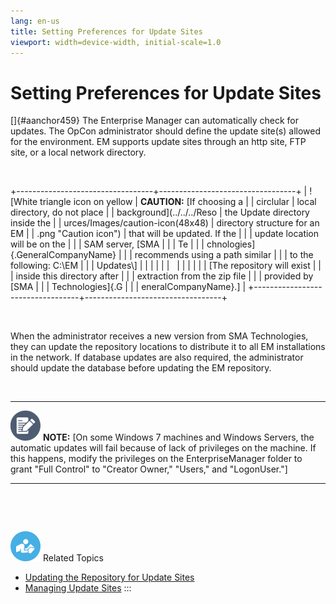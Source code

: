 ```yaml
---
lang: en-us
title: Setting Preferences for Update Sites
viewport: width=device-width, initial-scale=1.0
---
```


# Setting Preferences for Update Sites

[]{#aanchor459} The Enterprise Manager can automatically check for updates. The OpCon administrator should
define the update site(s) allowed for the environment. EM supports
update sites through an http site, FTP site, or a local network
directory.

 

+----------------------------------+----------------------------------+
| ![White triangle icon on yellow  | **CAUTION:** [If choosing a      | | circlular                        | local directory, do not place    |
| background](../../../Reso        | the Update directory inside the  |
| urces/Images/caution-icon(48x48) | directory structure for an EM    |
| .png "Caution icon") | that will be updated. If the     |
|                                  | update location will be on the   |
|                                  | SAM server, [SMA                 | |                                  | Te                               |
|                                  | chnologies]{.GeneralCompanyName} |
|                                  | recommends using a path similar  |
|                                  | to the following: C:\\EM         |
|                                  | Updates\\]           |
|                                  |                                  |
|                                  |                                  |
|                                  |                                  |
|                                  | [The repository will exist       | |                                  | inside this directory after      |
|                                  | extraction from the zip file     |
|                                  | provided by [SMA                 | |                                  | Technologies]{.G                 |
|                                  | eneralCompanyName}.] |
+----------------------------------+----------------------------------+

 

When the administrator receives a new version from SMA Technologies, they can update the repository
locations to distribute it to all EM installations in the network. If
database updates are also required, the administrator should update the
database before updating the EM repository.

 

  -------------------------------------------------------------------------------------------------------------------------------- ------------------------------------------------------------------------------------------------------------------------------------------------------------------------------------------------------------------------------------------------------------------------------------------------------------
  ![White pencil/paper icon on gray circular background](../../../Resources/Images/note-icon(48x48).png "Note icon")   **NOTE:** [On some Windows 7 machines and Windows Servers, the automatic updates will fail because of lack of privileges on the machine. If this happens, modify the privileges on the EnterpriseManager folder to grant "Full Control" to "Creator Owner," "Users," and "LogonUser."]
  -------------------------------------------------------------------------------------------------------------------------------- ------------------------------------------------------------------------------------------------------------------------------------------------------------------------------------------------------------------------------------------------------------------------------------------------------------

 

 

![White "person reading" icon on blue circular background](../../../Resources/Images/moreinfo-icon(48x48).png "More Info icon")
Related Topics

-   [Updating the Repository for Update     Sites](Updating-the-Repository-for-Update-Sites.md)
-   [Managing Update Sites](Managing-Update-Sites.md)
:::

 

